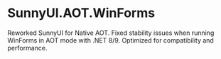 # SunnyUI.AOT.WinForms
Reworked SunnyUI for Native AOT. Fixed stability issues when running WinForms in AOT mode with .NET 8/9. Optimized for compatibility and performance.
